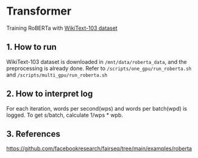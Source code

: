 # Transformer

Training RoBERTa with [WikiText-103 dataset](https://www.salesforce.com/products/einstein/ai-research/the-wikitext-dependency-language-modeling-dataset/)

## 1. How to run
WikiText-103 dataset is downloaded in `/mnt/data/roberta_data`, and the preprocessing is already done. Refer to `/scripts/one_gpu/run_roberta.sh` and ``/scripts/multi_gpu/run_roberta.sh``

## 2. How to interpret log
For each iteration, words per second(wps) and words per batch(wpd) is logged. To get s/batch, calculate 1/wps * wpb.

## 3. References
https://github.com/facebookresearch/fairseq/tree/main/examples/roberta